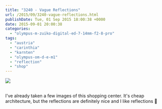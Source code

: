```yaml
---
title: "3240 - Vague Reflections"
url: /2015/09/3240-vague-reflections.html
publishDate: Tue, 01 Sep 2015 18:00:38 +0000
date: 2015-09-01 20:00:38
categories: 
  - "olympus-m-zuiko-digital-ed-7-14mm-f2-8-pro"
tags: 
  - "austria"
  - "carinthia"
  - "karnten"
  - "olympus-om-d-e-m1"
  - "reflection"
  - "shop"
---
```

<div class="container">
<div class="center"><a target="_blank" href="https://d25zfm9zpd7gm5.cloudfront.net/1200x1200/2015/20150714_170532_lr.jpg"><img class="webfeedsFeaturedVisual" src="https://d25zfm9zpd7gm5.cloudfront.net/0600x0600/2015/20150714_170532_lr.jpg" /></a></div>
</div>
<br />

I've already taken a few images of this shopping center. It's cheap architecture, but the reflections are definitely nice and I like reflections 🙂
